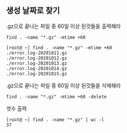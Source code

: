 ## 생성 날짜로 찾기

.gz으로 끝나는 파일 중 60일 이상 된것들을 출력해라 
```
find . -name "*.gz" -mtime +60
```
```
[root@ ~] find . -name "*.gz" -mtime +60
./error.log-20201011.gz
./error.log-20201012.gz
./error.log-20201013.gz
./error.log-20201014.gz
./error.log-20201015.gz
```
.gz으로 끝나는 파일 중 60일 이상 된것들을 삭제해라 
```
find . -name "*.gz" -mtime +60 -delete
```
갯수 출력
```
[root@ ~] find . -name "*.gz" | wc -l
37
```
